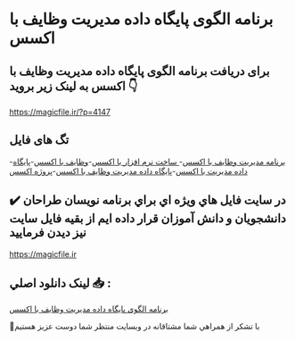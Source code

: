 # برنامه الگوی پایگاه داده مدیریت وظایف با اکسس

## برای دریافت برنامه الگوی پایگاه داده مدیریت وظایف با اکسس به لینک زیر بروید 👇

https://magicfile.ir/?p=4147

## تگ های فایل

-[برنامه مدیریت وظایف با اکسس](https://magicfile.ir/product/%d8%af%d8%a7%d9%86%d9%84%d9%88%d8%af-%d8%a8%d8%b1%d9%86%d8%a7%d9%85%d9%87%d8%a7%d9%84%da%af%d9%88%db%8c-%d9%be%d8%a7%db%8c%da%af%d8%a7%d9%87-%d8%af%d8%a7%d8%af%d9%87-%d9%85%d8%af%db%8c%d8%b1%db%8c%d8%aa-%d9%88%d8%b8%d8%a7%db%8c%d9%81-%d8%a8%d8%a7-%d8%a7%da%a9%d8%b3%d8%b3/)-[ ساخت نرم افزار با اکسس](https://magicfile.ir/product/%d8%af%d8%a7%d9%86%d9%84%d9%88%d8%af-%d8%a8%d8%b1%d9%86%d8%a7%d9%85%d9%87%d8%a7%d9%84%da%af%d9%88%db%8c-%d9%be%d8%a7%db%8c%da%af%d8%a7%d9%87-%d8%af%d8%a7%d8%af%d9%87-%d9%85%d8%af%db%8c%d8%b1%db%8c%d8%aa-%d9%88%d8%b8%d8%a7%db%8c%d9%81-%d8%a8%d8%a7-%d8%a7%da%a9%d8%b3%d8%b3/)-[وظایف با اکسس](https://magicfile.ir/product/%d8%af%d8%a7%d9%86%d9%84%d9%88%d8%af-%d8%a8%d8%b1%d9%86%d8%a7%d9%85%d9%87%d8%a7%d9%84%da%af%d9%88%db%8c-%d9%be%d8%a7%db%8c%da%af%d8%a7%d9%87-%d8%af%d8%a7%d8%af%d9%87-%d9%85%d8%af%db%8c%d8%b1%db%8c%d8%aa-%d9%88%d8%b8%d8%a7%db%8c%d9%81-%d8%a8%d8%a7-%d8%a7%da%a9%d8%b3%d8%b3/)-[پایگاه داده مدیریت با اکسس](https://magicfile.ir/product/%d8%af%d8%a7%d9%86%d9%84%d9%88%d8%af-%d8%a8%d8%b1%d9%86%d8%a7%d9%85%d9%87%d8%a7%d9%84%da%af%d9%88%db%8c-%d9%be%d8%a7%db%8c%da%af%d8%a7%d9%87-%d8%af%d8%a7%d8%af%d9%87-%d9%85%d8%af%db%8c%d8%b1%db%8c%d8%aa-%d9%88%d8%b8%d8%a7%db%8c%d9%81-%d8%a8%d8%a7-%d8%a7%da%a9%d8%b3%d8%b3/)-[پایگاه داده مدیریت وظایف با اکسس](https://magicfile.ir/product/%d8%af%d8%a7%d9%86%d9%84%d9%88%d8%af-%d8%a8%d8%b1%d9%86%d8%a7%d9%85%d9%87%d8%a7%d9%84%da%af%d9%88%db%8c-%d9%be%d8%a7%db%8c%da%af%d8%a7%d9%87-%d8%af%d8%a7%d8%af%d9%87-%d9%85%d8%af%db%8c%d8%b1%db%8c%d8%aa-%d9%88%d8%b8%d8%a7%db%8c%d9%81-%d8%a8%d8%a7-%d8%a7%da%a9%d8%b3%d8%b3/)-[پروژه اکسس](https://magicfile.ir/product/%d8%af%d8%a7%d9%86%d9%84%d9%88%d8%af-%d8%a8%d8%b1%d9%86%d8%a7%d9%85%d9%87%d8%a7%d9%84%da%af%d9%88%db%8c-%d9%be%d8%a7%db%8c%da%af%d8%a7%d9%87-%d8%af%d8%a7%d8%af%d9%87-%d9%85%d8%af%db%8c%d8%b1%db%8c%d8%aa-%d9%88%d8%b8%d8%a7%db%8c%d9%81-%d8%a8%d8%a7-%d8%a7%da%a9%d8%b3%d8%b3/)

## ✔️ در سايت فايل هاي ويژه اي براي برنامه نويسان طراحان دانشجويان و دانش آموزان قرار داده ايم از بقيه فايل سايت نيز ديدن فرماييد

https://magicfile.ir


## لينک دانلود اصلي 📥 :

[برنامه الگوی پایگاه داده مدیریت وظایف با اکسس](https://magicfile.ir/product/%d8%af%d8%a7%d9%86%d9%84%d9%88%d8%af-%d8%a8%d8%b1%d9%86%d8%a7%d9%85%d9%87%d8%a7%d9%84%da%af%d9%88%db%8c-%d9%be%d8%a7%db%8c%da%af%d8%a7%d9%87-%d8%af%d8%a7%d8%af%d9%87-%d9%85%d8%af%db%8c%d8%b1%db%8c%d8%aa-%d9%88%d8%b8%d8%a7%db%8c%d9%81-%d8%a8%d8%a7-%d8%a7%da%a9%d8%b3%d8%b3/) 


🙏با تشکر از همراهي شما مشتاقانه در وبسایت منتظر شما دوست عزیز هستیم

